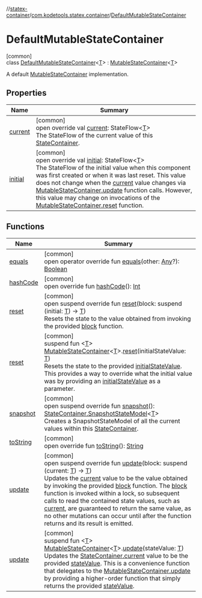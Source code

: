 //[statex-container](../../../index.md)/[com.kodetools.statex.container](../index.md)/[DefaultMutableStateContainer](index.md)

# DefaultMutableStateContainer

[common]\
class [DefaultMutableStateContainer](index.md)&lt;[T](index.md)&gt; : [MutableStateContainer](../-mutable-state-container/index.md)&lt;[T](index.md)&gt; 

A default [MutableStateContainer](../-mutable-state-container/index.md) implementation.

## Properties

| Name | Summary |
|---|---|
| [current](current.md) | [common]<br>open override val [current](current.md): StateFlow&lt;[T](index.md)&gt;<br>The StateFlow of the current value of this [StateContainer](../-state-container/index.md). |
| [initial](initial.md) | [common]<br>open override val [initial](initial.md): StateFlow&lt;[T](index.md)&gt;<br>The StateFlow of the initial value when this component was first created or when it was last reset. This value does not change when the [current](current.md) value changes via [MutableStateContainer.update](../-mutable-state-container/update.md) function calls. However, this value may change on invocations of the [MutableStateContainer.reset](../-mutable-state-container/reset.md) function. |

## Functions

| Name | Summary |
|---|---|
| [equals](equals.md) | [common]<br>open operator override fun [equals](equals.md)(other: [Any](https://kotlinlang.org/api/core/kotlin-stdlib/kotlin/-any/index.html)?): [Boolean](https://kotlinlang.org/api/core/kotlin-stdlib/kotlin/-boolean/index.html) |
| [hashCode](hash-code.md) | [common]<br>open override fun [hashCode](hash-code.md)(): [Int](https://kotlinlang.org/api/core/kotlin-stdlib/kotlin/-int/index.html) |
| [reset](reset.md) | [common]<br>open suspend override fun [reset](reset.md)(block: suspend (initial: [T](index.md)) -&gt; [T](index.md))<br>Resets the state to the value obtained from invoking the provided [block](reset.md) function. |
| [reset](../reset.md) | [common]<br>suspend fun &lt;[T](../reset.md)&gt; [MutableStateContainer](../-mutable-state-container/index.md)&lt;[T](../reset.md)&gt;.[reset](../reset.md)(initialStateValue: [T](../reset.md))<br>Resets the state to the provided [initialStateValue](../reset.md). This provides a way to override what the initial value was by providing an [initialStateValue](../reset.md) as a parameter. |
| [snapshot](snapshot.md) | [common]<br>open suspend override fun [snapshot](snapshot.md)(): [StateContainer.SnapshotStateModel](../-state-container/-snapshot-state-model/index.md)&lt;[T](index.md)&gt;<br>Creates a SnapshotStateModel of all the current values within this [StateContainer](../-state-container/index.md). |
| [toString](to-string.md) | [common]<br>open override fun [toString](to-string.md)(): [String](https://kotlinlang.org/api/core/kotlin-stdlib/kotlin/-string/index.html) |
| [update](update.md) | [common]<br>open suspend override fun [update](update.md)(block: suspend (current: [T](index.md)) -&gt; [T](index.md))<br>Updates the [current](current.md) value to be the value obtained by invoking the provided [block](update.md) function. The [block](update.md) function is invoked within a lock, so subsequent calls to read the contained state values, such as [current](current.md), are guaranteed to return the same value, as no other mutations can occur until after the function returns and its result is emitted. |
| [update](../update.md) | [common]<br>suspend fun &lt;[T](../update.md)&gt; [MutableStateContainer](../-mutable-state-container/index.md)&lt;[T](../update.md)&gt;.[update](../update.md)(stateValue: [T](../update.md))<br>Updates the [StateContainer.current](../-state-container/current.md) value to be the provided [stateValue](../update.md). This is a convenience function that delegates to the [MutableStateContainer.update](../-mutable-state-container/update.md) by providing a higher-order function that simply returns the provided [stateValue](../update.md). |
